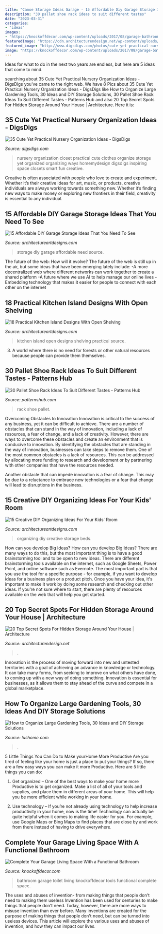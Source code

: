 ```yaml
---
title: "Canoe Storage Ideas Garage - 15 Affordable Diy Garage Storage Ideas That You Need To See"
description: "30 pallet shoe rack ideas to suit different tastes"
date: "2023-03-31"
categories:
- "ideas"
images:
- "https://knockoffdecor.com/wp-content/uploads/2017/08/garage-bathroom-10.jpg"
featuredImage: "https://cdn.architecturendesign.net/wp-content/uploads/2014/09/Top-Secret-Spots-For-Hidden-Storage-15.jpg"
featured_image: "http://www.digsdigs.com/photos/cute-yet-practical-nursery-organization-ideas-1.jpg"
image: "https://knockoffdecor.com/wp-content/uploads/2017/08/garage-bathroom-10.jpg"
---
```



Ideas for what to do in the next two years are endless, but here are 5 ideas that come to mind. 

	

		
searching about 35 Cute Yet Practical Nursery Organization Ideas - DigsDigs you've came to the right web. We have 8 Pics about 35 Cute Yet Practical Nursery Organization Ideas - DigsDigs like How to Organize Large Gardening Tools, 30 Ideas and DIY Storage Solutions, 30 Pallet Shoe Rack Ideas To Suit Different Tastes - Patterns Hub and also 20 Top Secret Spots For Hidden Storage Around Your House | Architecture. Here it is:
		
    
## 35 Cute Yet Practical Nursery Organization Ideas - DigsDigs

<img loading=lazy src="http://www.digsdigs.com/photos/cute-yet-practical-nursery-organization-ideas-1.jpg" onerror="this.onerror=null;this.src='https://tse3.mm.bing.net/th?id=OIP.skJkY0kGZS-st1boMOfQZgHaKb&amp;pid=15.1';" alt="35 Cute Yet Practical Nursery Organization Ideas - DigsDigs">

_Source: digsdigs.com_

>nursery organization closet practical cute clothes organize storage yet organized organizing ways homemydesign digsdigs inspiring space closets smart fun creative. 

	

Creative is often associated with people who love to create and experiment. Whether it’s their creative ideas for art, music, or products, creative individuals are always working towards something new. Whether it’s finding new ways to make money or exploring new frontiers in their field, creativity is essential to any individual.

    
## 15 Affordable DIY Garage Storage Ideas That You Need To See

<img loading=lazy src="https://www.architectureartdesigns.com/wp-content/uploads/2017/08/8-37.jpg" onerror="this.onerror=null;this.src='https://tse2.mm.bing.net/th?id=OIP.rmNBcxakZ7bOQc60FDP3GAHaHa&amp;pid=15.1';" alt="15 Affordable DIY Garage Storage Ideas That You Need To See">

_Source: architectureartdesigns.com_

>storage diy garage affordable need source. 

	

The future of the web: How will it evolve?
The future of the web is still up in the air, but some ideas that have been emerging lately include: 
-A more decentralized web where different networks can work together to create a shared platform 
-A future where we use AI to help manage our online lives 
-Embedding technology that makes it easier for people to connect with each other on the internet

    
## 18 Practical Kitchen Island Designs With Open Shelving

<img loading=lazy src="https://www.architectureartdesigns.com/wp-content/uploads/2015/10/232-630x840.jpg" onerror="this.onerror=null;this.src='https://tse2.mm.bing.net/th?id=OIP.3nDqz6NhabmaZMEffQj1jwHaJ4&amp;pid=15.1';" alt="18 Practical Kitchen Island Designs With Open Shelving">

_Source: architectureartdesigns.com_

>kitchen island open designs shelving practical source. 

	

3. A world where there is no need for forests or other natural resources because people can provide them themselves. 

    
## 30 Pallet Shoe Rack Ideas To Suit Different Tastes - Patterns Hub

<img loading=lazy src="https://patternshub.com/wp-content/uploads/2016/11/Pallet-shoe-rack-wall.jpg" onerror="this.onerror=null;this.src='https://tse3.mm.bing.net/th?id=OIP.qxyuwPAL4PpCaahdN3EDbwHaJ3&amp;pid=15.1';" alt="30 Pallet Shoe Rack Ideas To Suit Different Tastes - Patterns Hub">

_Source: patternshub.com_

>rack shoe pallet. 

	

Overcoming Obstacles to Innovation
Innovation is critical to the success of any business, yet it can be difficult to achieve. There are a number of obstacles that can stand in the way of innovation, including a lack of resources, a fear of change, and a lack of creativity. However, there are ways to overcome these obstacles and create an environment that is conducive to innovation.
By identifying the obstacles that are standing in the way of innovation, businesses can take steps to remove them. One of the most common obstacles is a lack of resources. This can be addressed by allocating more funding to research and development or by partnering with other companies that have the resources needed.

Another obstacle that can impede innovation is a fear of change. This may be due to a reluctance to embrace new technologies or a fear that change will lead to disruptions in the business.

    
## 15 Creative DIY Organizing Ideas For Your Kids&#039; Room

<img loading=lazy src="https://www.architectureartdesigns.com/wp-content/uploads/2017/02/15-Creative-DIY-Organizing-Ideas-For-Your-Kids-Room-8.jpg" onerror="this.onerror=null;this.src='https://tse4.mm.bing.net/th?id=OIP.il_euIj0-f9ND8iWzEEEsAHaJ3&amp;pid=15.1';" alt="15 Creative DIY Organizing Ideas For Your Kids&#039; Room">

_Source: architectureartdesigns.com_

>organizing diy creative storage beds. 

	

How can you develop Big Ideas?
How can you develop Big Ideas? There are many ways to do this, but the most important thing is to have a good brainstorming tool and to be open to new ideas. There are different brainstorming tools available on the internet, such as Google Sheets, Power Point, and online software such as Evernote. The most important part is that you use the tool for a specific purpose - for example, if you want to develop ideas for a business plan or a product pitch. Once you have your idea, it's important to make it work by doing some research and checking out other ideas. If you're not sure where to start, there are plenty of resources available on the web that will help you get started.

    
## 20 Top Secret Spots For Hidden Storage Around Your House | Architecture

<img loading=lazy src="https://cdn.architecturendesign.net/wp-content/uploads/2014/09/Top-Secret-Spots-For-Hidden-Storage-15.jpg" onerror="this.onerror=null;this.src='https://tse2.mm.bing.net/th?id=OIP.15rdU2cs239y8BYAFVpGVgHaKZ&amp;pid=15.1';" alt="20 Top Secret Spots For Hidden Storage Around Your House | Architecture">

_Source: architecturendesign.net_

>. 

	

Innovation is the process of moving forward into new and untested territories with a goal of achieving an advance in knowledge or technology. It can take many forms, from seeking to improve on what others have done, to coming up with a new way of doing something. Innovation is essential for businesses, as it allows them to stay ahead of the curve and compete in a global marketplace.

    
## How To Organize Large Gardening Tools, 30 Ideas And DIY Storage Solutions

<img loading=lazy src="https://www.lushome.com/wp-content/uploads/2020/01/storage-ideas-gadening-tools-11.jpg" onerror="this.onerror=null;this.src='https://tse2.mm.bing.net/th?id=OIP.1GGCyq0UV2ovxBIfGfxOiwHaJ3&amp;pid=15.1';" alt="How to Organize Large Gardening Tools, 30 Ideas and DIY Storage Solutions">

_Source: lushome.com_

>. 

	

5 Little Things You Can Do to Make yourHome More Productive
Are you tired of feeling like your home is just a place to put your things? If so, there are a few easy ways you can make it more Productive. Here are 5 little things you can do:
1. Get organized – One of the best ways to make your home more Productive is to get organized. Make a list of all of your tools and supplies, and place them in different areas of your home. This will help you be more efficient while working in your home.

2. Use technology – If you’re not already using technology to help increase productivity in your home, now is the time! Technology can actually be quite helpful when it comes to making life easier for you. For example, use Google Maps or Bing Maps to find places that are close by and work from there instead of having to drive everywhere.


    
## Complete Your Garage Living Space With A Functional Bathroom

<img loading=lazy src="https://knockoffdecor.com/wp-content/uploads/2017/08/garage-bathroom-10.jpg" onerror="this.onerror=null;this.src='https://tse3.mm.bing.net/th?id=OIP.rM1wIFNB0IYI41VoK3Q2OAHaLI&amp;pid=15.1';" alt="Complete Your Garage Living Space With a Functional Bathroom">

_Source: knockoffdecor.com_

>bathroom garage toilet living knockoffdecor tools functional complete space. 

	

The uses and abuses of invention- from making things that people don't need to making them useless
Invention has been used for centuries to make things that people don't need. Today, however, there are more ways to misuse invention than ever before. Many inventions are created for the purpose of making things that people don't need, but can be turned into useless devices. This article will explore the various uses and abuses of invention, and how they can impact our lives.

